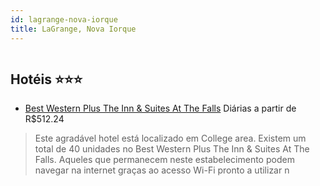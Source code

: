 ```yaml
---
id: lagrange-nova-iorque
title: LaGrange, Nova Iorque
---
```


<center><img src="http://photos.hotelbeds.com/giata/17/170711/170711a_hb_a_001.jpg" alt="" /></center>


## Hotéis ⭐️⭐️⭐️

-    [Best Western Plus The Inn & Suites At The Falls](https://www.hurb.com/aud/https://www.hurb.com/hoteis/lagrange/best-western-plus-the-inn-suites-at-the-falls-JNP-JP922534?cmp=18055) Diárias a partir de R$512.24
   > Este agradável hotel está localizado em College area. Existem um total de 40 unidades no Best Western Plus The Inn &amp; Suites At The Falls. Aqueles que permanecem neste estabelecimento podem navegar na internet graças ao acesso Wi-Fi pronto a utilizar n
